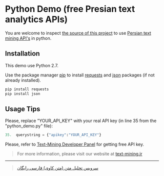 # Python Demo (free Presian text analytics APIs)

You are welcome to inspect [the source of this project](https://github.com/Text-Mining/python-demo/blob/master/python-demo/python_demo.py) to use [Persian text mining API's](https://api.text-mining.ir/) in python.


## Installation
This demo use Python 2.7.

Use the package manager [pip](https://pip.pypa.io/en/stable/) to install [requests](https://pypi.org/project/requests/) and [json](https://docs.python.org/2/library/json.html) packages (if not already installed).

```bash
pip install requests
pip install json
```

## Usage Tips

Please, replace "YOUR_API_KEY" with your real API key (in line 35 from the "python_demo.py" file):

```python
35.  querystring = {"apikey":"YOUR_API_KEY"}
```

Please, refer to [Text-Mining Developer Panel](https://app.text-mining.ir) for getting free API key.

> For more information, please visit our website at [text-mining.ir](https://text-mining.ir)
---

> [سرویس تحلیل متن (متن کاوی) فارسی رایگان](https://text-mining.ir)
